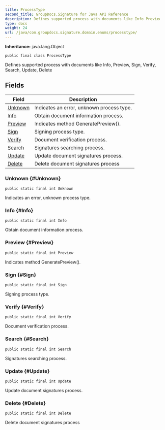 ```yaml
---
title: ProcessType
second_title: GroupDocs.Signature for Java API Reference
description: Defines supported process with documents like Info Preview Sign Verify Search Update Delete
type: docs
weight: 24
url: /java/com.groupdocs.signature.domain.enums/processtype/
---
```

**Inheritance:**
java.lang.Object
```
public final class ProcessType
```

Defines supported process with documents like Info, Preview, Sign, Verify, Search, Update, Delete
## Fields

| Field | Description |
| --- | --- |
| [Unknown](#Unknown) | Indicates an error, unknown process type. |
| [Info](#Info) | Obtain document information process. |
| [Preview](#Preview) | Indicates method GeneratePreview(). |
| [Sign](#Sign) | Signing process type. |
| [Verify](#Verify) | Document verification process. |
| [Search](#Search) | Signatures searching process. |
| [Update](#Update) | Update document signatures process. |
| [Delete](#Delete) | Delete document signatures process |
### Unknown {#Unknown}
```
public static final int Unknown
```


Indicates an error, unknown process type.

### Info {#Info}
```
public static final int Info
```


Obtain document information process.

### Preview {#Preview}
```
public static final int Preview
```


Indicates method GeneratePreview().

### Sign {#Sign}
```
public static final int Sign
```


Signing process type.

### Verify {#Verify}
```
public static final int Verify
```


Document verification process.

### Search {#Search}
```
public static final int Search
```


Signatures searching process.

### Update {#Update}
```
public static final int Update
```


Update document signatures process.

### Delete {#Delete}
```
public static final int Delete
```


Delete document signatures process

